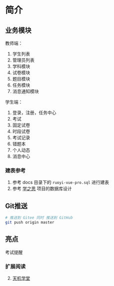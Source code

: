 # 简介



## 业务模块

教师端：
1. 学生列表
2. 管理员列表
3. 学科模块
4. 试卷模块
5. 题目模块
6. 任务模块
7. 消息通知模块

学生端：
1. 登录，注册，任务中心
2. 考试
3. 固定试卷
4. 时段试卷
5. 考试记录
6. 错题本
7. 个人动态
8. 消息中心

### 建表参考

1. 参考 docs 目录下的 `ruoyi-vue-pro.sql`  进行建表
2. 参考 [学之思](https://www.mindskip.net:999/guide/database.html#_3-11-%E7%94%A8%E6%88%B7%E8%A1%A8) 项目的数据库设计


## Git推送

```bash
# 推送到 Gitee 同时 推送到 GitHub
git push origin master
```

## 亮点

考试提醒

### 扩展阅读

2. [天机学堂](https://b11et3un53m.feishu.cn/wiki/wikcnrigEuKkRaba6YaZubSuINf)